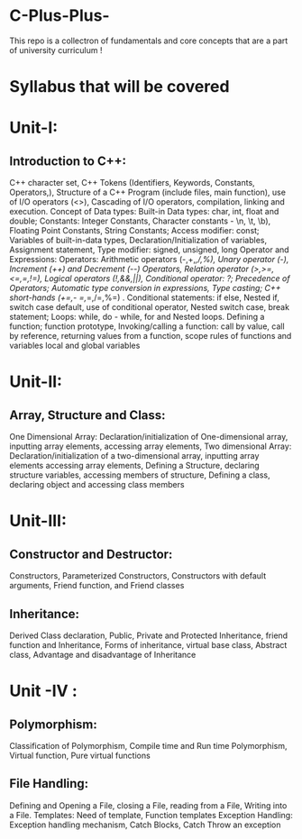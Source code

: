 # C-Plus-Plus-
This repo is a collectron of fundamentals and core concepts that are a part of university curriculum !


# Syllabus that will be covered 
# Unit-I:
## Introduction to C++:
C++ character set, C++ Tokens (Identifiers, Keywords, Constants, Operators,), Structure of a C++ Program (include files, main function), use of I/O operators (<>), Cascading of I/O operators, compilation, linking and execution. Concept of Data types: Built-in Data types: char, int, float and double; Constants: Integer Constants, Character constants - \n, \t, \b), Floating Point Constants, String Constants; Access modifier: const; Variables of built-in-data types, Declaration/Initialization of variables, Assignment statement, Type modifier: signed, unsigned, long Operator and Expressions: Operators: Arithmetic operators (-,+,*,/,%), Unary operator (-), Increment (++) and Decrement (--) Operators, Relation operator (>,>=,<=,=,!=), Logical operators (!,&&,||), Conditional operator: ?; Precedence of Operators; Automatic type conversion in expressions, Type casting; C++ short-hands (+=,- =,*=,/=,%=) . Conditional statements: if else, Nested if, switch case default, use of conditional operator, Nested switch case, break statement; Loops: while, do - while, for and Nested loops. Defining a function; function prototype, Invoking/calling a function: call by value, call by reference, returning values from a function, scope rules of functions and variables local and global variables


# Unit-II:
## Array, Structure and Class:
One Dimensional Array: Declaration/initialization of One-dimensional array, inputting array elements, accessing array elements, Two dimensional Array: Declaration/initialization of a two-dimensional array, inputting array elements accessing array elements, Defining a Structure, declaring structure variables, accessing members of structure, Defining a class, declaring object and accessing class members


# Unit-III:
## Constructor and Destructor:
Constructors, Parameterized Constructors, Constructors with default arguments, Friend
function, and Friend classes
## Inheritance:
Derived Class declaration, Public, Private and Protected Inheritance, friend function and Inheritance,
Forms of inheritance, virtual base class, Abstract class, Advantage and disadvantage of Inheritance

# Unit -IV :
## Polymorphism:
Classification of Polymorphism, Compile time and Run time Polymorphism, Virtual function, Pure
virtual functions
## File Handling: 
Defining and Opening a File, closing a File, reading from a File, Writing into a File. Templates: Need
of template, Function templates
Exception Handling: Exception handling mechanism, Catch Blocks, Catch Throw an exception

